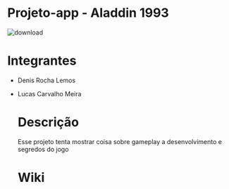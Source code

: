 # Projeto-app - Aladdin 1993
![download](https://github.com/Meira-Lucas/projeto-app/assets/128614213/bdf336b9-d83c-44fa-bc66-0e90e42b059b)

# Integrantes
- Denis Rocha Lemos
- Lucas Carvalho Meira

  # Descrição
  Esse projeto tenta mostrar coisa sobre gameplay a desenvolvimento e segredos do jogo

  # Wiki
  
